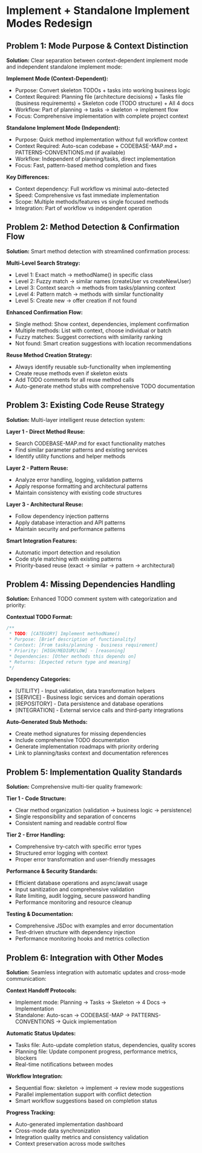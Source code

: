 # Implement + Standalone Implement Modes Redesign

## Problem 1: Mode Purpose & Context Distinction
**Solution:** Clear separation between context-dependent implement mode and independent standalone implement mode:

**Implement Mode (Context-Dependent):**
- Purpose: Convert skeleton TODOs + tasks into working business logic
- Context Required: Planning file (architecture decisions) + Tasks file (business requirements) + Skeleton code (TODO structure) + All 4 docs
- Workflow: Part of planning → tasks → skeleton → implement flow
- Focus: Comprehensive implementation with complete project context

**Standalone Implement Mode (Independent):**
- Purpose: Quick method implementation without full workflow context
- Context Required: Auto-scan codebase + CODEBASE-MAP.md + PATTERNS-CONVENTIONS.md (if available)
- Workflow: Independent of planning/tasks, direct implementation
- Focus: Fast, pattern-based method completion and fixes

**Key Differences:**
- Context dependency: Full workflow vs minimal auto-detected
- Speed: Comprehensive vs fast immediate implementation
- Scope: Multiple methods/features vs single focused methods
- Integration: Part of workflow vs independent operation

## Problem 2: Method Detection & Confirmation Flow
**Solution:** Smart method detection with streamlined confirmation process:

**Multi-Level Search Strategy:**
- Level 1: Exact match → methodName() in specific class
- Level 2: Fuzzy match → similar names (createUser vs createNewUser)
- Level 3: Context search → methods from tasks/planning context
- Level 4: Pattern match → methods with similar functionality
- Level 5: Create new → offer creation if not found

**Enhanced Confirmation Flow:**
- Single method: Show context, dependencies, implement confirmation
- Multiple methods: List with context, choose individual or batch
- Fuzzy matches: Suggest corrections with similarity ranking
- Not found: Smart creation suggestions with location recommendations

**Reuse Method Creation Strategy:**
- Always identify reusable sub-functionality when implementing
- Create reuse methods even if skeleton exists
- Add TODO comments for all reuse method calls
- Auto-generate method stubs with comprehensive TODO documentation

## Problem 3: Existing Code Reuse Strategy
**Solution:** Multi-layer intelligent reuse detection system:

**Layer 1 - Direct Method Reuse:**
- Search CODEBASE-MAP.md for exact functionality matches
- Find similar parameter patterns and existing services
- Identify utility functions and helper methods

**Layer 2 - Pattern Reuse:**
- Analyze error handling, logging, validation patterns
- Apply response formatting and architectural patterns
- Maintain consistency with existing code structures

**Layer 3 - Architectural Reuse:**
- Follow dependency injection patterns
- Apply database interaction and API patterns
- Maintain security and performance patterns

**Smart Integration Features:**
- Automatic import detection and resolution
- Code style matching with existing patterns
- Priority-based reuse (exact → similar → pattern → architectural)

## Problem 4: Missing Dependencies Handling
**Solution:** Enhanced TODO comment system with categorization and priority:

**Contextual TODO Format:**
```typescript
/**
 * TODO: [CATEGORY] Implement methodName()
 * Purpose: [Brief description of functionality]
 * Context: [From tasks/planning - business requirement]
 * Priority: [HIGH/MEDIUM/LOW] - [reasoning]
 * Dependencies: [Other methods this depends on]
 * Returns: [Expected return type and meaning]
 */
```

**Dependency Categories:**
- [UTILITY] - Input validation, data transformation helpers
- [SERVICE] - Business logic services and domain operations
- [REPOSITORY] - Data persistence and database operations
- [INTEGRATION] - External service calls and third-party integrations

**Auto-Generated Stub Methods:**
- Create method signatures for missing dependencies
- Include comprehensive TODO documentation
- Generate implementation roadmaps with priority ordering
- Link to planning/tasks context and documentation references

## Problem 5: Implementation Quality Standards
**Solution:** Comprehensive multi-tier quality framework:

**Tier 1 - Code Structure:**
- Clear method organization (validation → business logic → persistence)
- Single responsibility and separation of concerns
- Consistent naming and readable control flow

**Tier 2 - Error Handling:**
- Comprehensive try-catch with specific error types
- Structured error logging with context
- Proper error transformation and user-friendly messages

**Performance & Security Standards:**
- Efficient database operations and async/await usage
- Input sanitization and comprehensive validation
- Rate limiting, audit logging, secure password handling
- Performance monitoring and resource cleanup

**Testing & Documentation:**
- Comprehensive JSDoc with examples and error documentation
- Test-driven structure with dependency injection
- Performance monitoring hooks and metrics collection

## Problem 6: Integration with Other Modes
**Solution:** Seamless integration with automatic updates and cross-mode communication:

**Context Handoff Protocols:**
- Implement mode: Planning → Tasks → Skeleton → 4 Docs → Implementation
- Standalone: Auto-scan → CODEBASE-MAP → PATTERNS-CONVENTIONS → Quick implementation

**Automatic Status Updates:**
- Tasks file: Auto-update completion status, dependencies, quality scores
- Planning file: Update component progress, performance metrics, blockers
- Real-time notifications between modes

**Workflow Integration:**
- Sequential flow: skeleton → implement → review mode suggestions
- Parallel implementation support with conflict detection
- Smart workflow suggestions based on completion status

**Progress Tracking:**
- Auto-generated implementation dashboard
- Cross-mode data synchronization
- Integration quality metrics and consistency validation
- Context preservation across mode switches